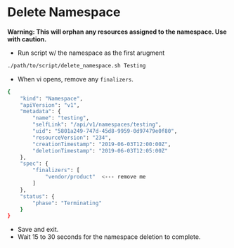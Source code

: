 # Delete Namespace

**Warning: This will orphan any resources assigned to the namespace. Use with caution.**

- Run script w/ the namespace as the first arugment

```sh
./path/to/script/delete_namespace.sh Testing
```

- When vi opens, remove any `finalizers`.

```sh
{
    "kind": "Namespace",
    "apiVersion": "v1",
    "metadata": {
        "name": "testing",
        "selfLink": "/api/v1/namespaces/testing",
        "uid": "5801a249-747d-45d8-9959-0d97479e0f80",
        "resourceVersion": "234",
        "creationTimestamp": "2019-06-03T12:00:00Z",
        "deletionTimestamp": "2019-06-03T12:05:00Z"
    },
    "spec": {
        "finalizers": [
            "vendor/product"  <--- remove me
        ]
    },
    "status": {
        "phase": "Terminating"
    }
}
```

- Save and exit.
- Wait 15 to 30 seconds for the namespace deletion to complete.
